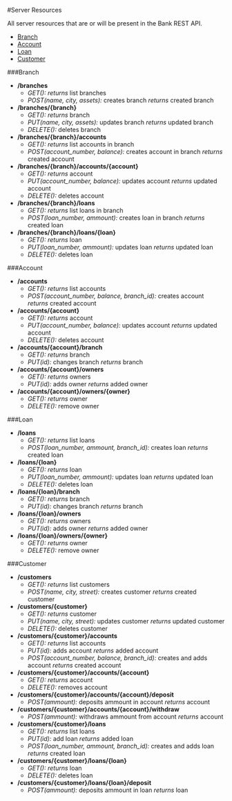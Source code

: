 #Server Resources

All server resources that are or will be present in the Bank REST API.

* [Branch](#branch)
* [Account](#account)
* [Loan](#loan)
* [Customer](#customer)

###Branch
- **/branches**
  - *GET():* *returns* list branches
  - *POST(name, city, assets):* creates branch *returns* created branch
- **/branches/{branch}**
  - *GET():* *returns* branch
  - *PUT(name, city, assets):* updates branch *returns* updated branch
  - *DELETE():* deletes branch
- **/branches/{branch}/accounts**
  - *GET():* *returns* list accounts in branch
  - *POST(account_number, balance):* creates account in branch *returns* created account
- **/branches/{branch}/accounts/{account}**
  - *GET():* *returns* account
  - *PUT(account_number, balance):* updates account *returns* updated account 
  - *DELETE():* deletes account
- **/branches/{branch}/loans**
  - *GET():* *returns* list loans in branch
  - *POST(loan_number, ammount):* creates loan in branch *returns* created loan
- **/branches/{branch}/loans/{loan}**
  - *GET():* *returns* loan
  - *PUT(loan_number, ammount):* updates loan *returns* updated loan
  - *DELETE():* deletes loan

###Account
- **/accounts**
  - *GET():* *returns* list accounts
  - *POST(account_number, balance, branch_id):* creates account *returns* created account
- **/accounts/{account}**
  - *GET():* *returns* account
  - *PUT(account_number, balance):* updates account *returns* updated account
  - *DELETE():* deletes account
- **/accounts/{account}/branch**
  - *GET():* *returns* branch
  - *PUT(id):* changes branch *returns* branch
- **/accounts/{account}/owners**
  - *GET():* *returns* owners
  - *PUT(id):* adds owner *returns* added owner
- **/accounts/{account}/owners/{owner}**
  - *GET():* *returns* owner
  - *DELETE():* remove owner

###Loan
- **/loans**
  - *GET():* *returns* list loans
  - *POST(loan_number, ammount, branch_id):* creates loan *returns* created loan
- **/loans/{loan}**
  - *GET():* *returns* loan
  - *PUT(loan_number, ammount):* updates loan *returns* updated loan
  - *DELETE():* deletes loan
- **/loans/{loan}/branch**
  - *GET():* *returns* branch
  - *PUT(id):* changes branch *returns* branch
- **/loans/{loan}/owners**
  - *GET():* *returns* owners
  - *PUT(id):* adds owner *returns* added owner
- **/loans/{loan}/owners/{owner}**
  - *GET():* *returns* owner
  - *DELETE():* remove owner

###Customer
- **/customers**
  - *GET():* *returns* list customers
  - *POST(name, city, street):* creates customer *returns* created customer
- **/customers/{customer}**
  - *GET():* *returns* customer
  - *PUT(name, city, street):* updates customer *returns* updated customer
  - *DELETE():* deletes customer
- **/customers/{customer}/accounts**
  - *GET():* *returns* list accounts
  - *PUT(id):* adds account *returns* added account
  - *POST(account_number, balance, branch_id):* creates and adds account *returns* created account
- **/customers/{customer}/accounts/{account}**
  - *GET():* *returns* account
  - *DELETE():* removes account
- **/customers/{customer}/accounts/{account}/deposit**
  - *POST(ammount):* deposits ammount in account *returns* account
- **/customers/{customer}/accounts/{account}/withdraw**
  - *POST(ammount):* withdraws ammount from account *returns* account
- **/customers/{customer}/loans**
  - *GET():* *returns* list loans
  - *PUT(id):* add loan *returns* added loan
  - *POST(loan_number, ammount, branch_id):* creates and adds loan *returns* created loan
- **/customers/{customer}/loans/{loan}**
  - *GET():* *returns* loan
  - *DELETE():* deletes loan
- **/customers/{customer}/loans/{loan}/deposit**
  - *POST(ammount):* deposits ammount in loan *returns* loan
